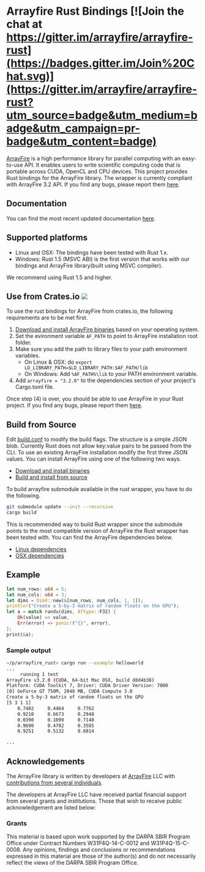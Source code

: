 # Arrayfire Rust Bindings [![Join the chat at https://gitter.im/arrayfire/arrayfire-rust](https://badges.gitter.im/Join%20Chat.svg)](https://gitter.im/arrayfire/arrayfire-rust?utm_source=badge&utm_medium=badge&utm_campaign=pr-badge&utm_content=badge)

[ArrayFire](https://github.com/arrayfire/arrayfire) is a high performance library for parallel computing with an easy-to-use API. It enables users to write scientific computing code that is portable across CUDA, OpenCL and CPU devices. This project provides Rust bindings for the ArrayFire library. The wrapper is currently compliant with ArrayFire 3.2 API.  If you find any bugs, please report them [here](https://github.com/arrayfire/arrayfire-rust/issues).

## Documentation

You can find the most recent updated documentation [here](http://arrayfire.github.io/arrayfire-rust/arrayfire/index.html).

## Supported platforms

- Linux and OSX: The bindings have been tested with Rust 1.x.
- Windows: Rust 1.5 (MSVC ABI) is the first version that works with our bindings and ArrayFire library(built using MSVC compiler).

We recommend using Rust 1.5 and higher.

## Use from Crates.io [![](http://meritbadge.herokuapp.com/arrayfire)](https://crates.io/crates/arrayfire)

To use the rust bindings for ArrayFire from crates.io, the following requirements are to be met
first.

1. [Download and install ArrayFire binaries](https://arrayfire.com/download) based on your operating
   system.
2. Set the evironment variable `AF_PATH` to point to ArrayFire installation root folder.
3. Make sure you add the path to library files to your path environment variables.
    - On Linux & OSX: do `export LD_LIBRARY_PATH=$LD_LIBRARY_PATH:$AF_PATH/lib`
    - On Windows: Add `%AF_PATH%\lib` to your PATH environment variable.
4. Add `arrayfire = "3.2.0"` to the dependencies section of your project's Cargo.toml file.

Once step (4) is over, you should be able to use ArrayFire in your Rust project. If you find any bugs, please report them [here](https://github.com/arrayfire/arrayfire-rust/issues).

## Build from Source

Edit [build.conf](build.conf) to modify the build flags. The structure is a simple JSON blob. Currently Rust does not allow key:value pairs to be passed from the CLI. To use an existing ArrayFire installation modify the first three JSON values. You can install ArrayFire using one of the following two ways.

- [Download and install binaries](https://arrayfire.com/download)
- [Build and install from source](https://github.com/arrayfire/arrayfire)

To build arrayfire submodule available in the rust wrapper, you have to do the following.

```bash
git submodule update --init --recursive
cargo build
```
 This is recommended way to build Rust wrapper since the submodule points to the most compatible version of ArrayFire the Rust wrapper has been tested with. You can find the ArrayFire dependencies below.

- [Linux dependencies](http://www.arrayfire.com/docs/using_on_linux.htm)
- [OSX dependencies](http://www.arrayfire.com/docs/using_on_osx.htm)

## Example

```rust
let num_rows: u64 = 5;
let num_cols: u64 = 3;
let dims = Dim4::new(&[num_rows, num_cols, 1, 1]);
println!("Create a 5-by-3 matrix of random floats on the GPU");
let a = match randu(dims, Aftype::F32) {
    Ok(value) => value,
    Err(error) => panic!("{}", error),
};
print(&a);
```

### Sample output

```bash
~/p/arrayfire_rust> cargo run --example helloworld
...
     running 1 test
ArrayFire v3.2.0 (CUDA, 64-bit Mac OSX, build d8d4b38)
Platform: CUDA Toolkit 7, Driver: CUDA Driver Version: 7000
[0] GeForce GT 750M, 2048 MB, CUDA Compute 3.0
Create a 5-by-3 matrix of random floats on the GPU
[5 3 1 1]
    0.7402     0.4464     0.7762
    0.9210     0.6673     0.2948
    0.0390     0.1099     0.7140
    0.9690     0.4702     0.3585
    0.9251     0.5132     0.6814

...
```

## Acknowledgements

The ArrayFire library is written by developers at [ArrayFire](http://arrayfire.com) LLC
with [contributions from several individuals](https://github.com/arrayfire/arrayfire_rust/graphs/contributors).

The developers at ArrayFire LLC have received partial financial support
from several grants and institutions. Those that wish to receive public
acknowledgement are listed below:

<!--
The following section contains acknowledgements for grant funding. In most
circumstances, the specific phrasing of the text is mandated by the grant
provider. Thus these acknowledgements must remain intact without modification.
-->

### Grants

This material is based upon work supported by the DARPA SBIR Program Office
under Contract Numbers W31P4Q-14-C-0012 and W31P4Q-15-C-0008.
Any opinions, findings and conclusions or recommendations expressed in this
material are those of the author(s) and do not necessarily reflect the views of
the DARPA SBIR Program Office.

